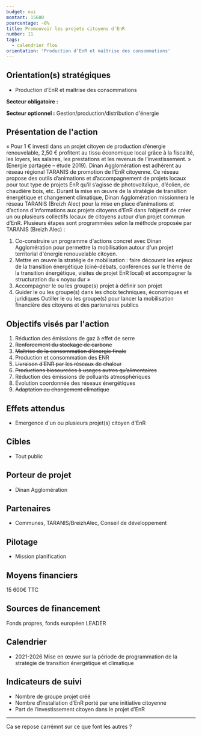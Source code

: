 ```yaml
---
budget: oui
montant: 15600
pourcentage: ~0%
title: Promouvoir les projets citoyens d’EnR
number: 11
tags:
  - calendrier flou
orientation: 'Production d’EnR et maîtrise des consommations'
---
```


## Orientation(s) stratégiques

- Production d’EnR et maîtrise des consommations

**Secteur obligatoire :**

**Secteur optionnel :** Gestion/production/distribution d'énergie

## Présentation de l'action

« Pour 1 € investi dans un projet citoyen de production d’énergie renouvelable, 2,50 € profitent au tissu économique local grâce à la fiscalité, les loyers, les salaires, les prestations
et les revenus de l’investissement. » (Energie partagée – étude 2019).
Dinan Agglomération est adhérent au réseau régional TARANIS de promotion de l’EnR citoyenne. Ce réseau propose des outils d’animations et d’accompagnement de projets locaux pour tout type de projets EnR qu’il s’agisse de photovoltaïque, d’éolien, de chaudière bois, etc.
Durant la mise en œuvre de la stratégie de transition énergétique et changement climatique, Dinan Agglomération missionnera le réseau TARANIS (Breizh Alec) pour la mise en place d’animations et d’actions d’informations aux projets citoyens d’EnR dans l’objectif de créer un ou plusieurs collectifs locaux de citoyens autour d’un projet commun d’EnR.
Plusieurs étapes sont programmées selon la méthode proposée par TARANIS (Breizh Alec) :
1. Co-construire un programme d'actions concret avec Dinan Agglomération pour permettre la mobilisation autour d'un projet territorial d'énergie renouvelable citoyen.
2. Mettre en œuvre la stratégie de mobilisation : faire découvrir les enjeux de la transition énergétique (ciné-débats, conférences sur le thème de la transition
énergétique, visites de projet EnR local) et accompagner la structuration du « noyau
dur »
3. Accompagner le ou les groupe(s) projet à définir son projet
4. Guider le ou les groupe(s) dans les choix techniques, économiques et juridiques
Outiller le ou les groupe(s) pour lancer la mobilisation financière des citoyens et des partenaires publics

## Objectifs visés par l'action

1. Réduction des émissions de gaz à effet de serre
2. ~~Renforcement du stockage de carbone~~
3. ~~Maîtrise de la consommation d’énergie finale~~
4. Production et consommation des ENR
5. ~~Livraison d’ENR par les réseaux de chaleur~~
6. ~~Productions biosourcées à usages autres qu’alimentaires~~
7. Réduction des émissions de polluants atmosphériques
8. Évolution coordonnée des réseaux énergétiques
9. ~~Adaptation au changement climatique~~


## Effets attendus

- Emergence d'un ou plusieurs projet(s) citoyen d'EnR

## Cibles

- Tout public

## Porteur de projet

- Dinan Agglomération

## Partenaires

- Communes, TARANIS/BreizhAlec, Conseil de développement

## Pilotage

- Mission planification

## Moyens financiers

15 600€ TTC

## Sources de financement

Fonds propres, fonds européen LEADER

## Calendrier

- 2021-2026 Mise en œuvre sur la période de programmation de la stratégie de transition énergétique et climatique

## Indicateurs de suivi

- Nombre de groupe projet créé
- Nombre d’installation d’EnR porté par une initiative citoyenne
- Part de l’investissement citoyen dans le projet d’EnR

---
Ca se repose carrémnt sur ce que font les autres ?
